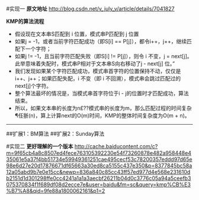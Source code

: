 #实现一
**原文地址**
http://blog.csdn.net/v_july_v/article/details/7041827

**KMP的算法流程**
- 假设现在文本串S匹配到 i 位置，模式串P匹配到 j 位置
- 如果j = -1，或者当前字符匹配成功（即S[i] == P[j]），都令i++，j++，继续匹配下一个字符；
- 如果j != -1，且当前字符匹配失败（即S[i] != P[j]），则令 i 不变，j = next[j]。此举意味着失配时，模式串P相对于文本串S向右移动了j - next[j] 位。”
- 我们发现如果某个字符匹配成功，模式串首字符的位置保持不动，仅仅是i++、j++；如果匹配失配，i 不变（即 i 不回溯），模式串会跳过匹配过的next[j]个字符。
- 整个算法最坏的情况是，当模式串首字符位于i - j的位置时才匹配成功，算法结束。
- 所以，如果文本串的长度为n£??模式串的长度为m，那么匹配过程的时间复杂¶任狾(n)，算上计算next的O(m)时间，KMP的整体时间复杂度为O(m + n)。

---
##扩展1：BM算法
##扩展2：Sunday算法


#实现二
**更好理解的一个版本**
http://cache.baiducontent.com/c?m=9f65cb4a8c8507ed4fece763105392230e54f73260878e482a958448e435061e5a37f4bb51734e59949361251cae495cecf53c78200357eddd97d65e98e6d27e20d17876671df65663a30ed8ca5155c437e350&p=8377845bc58a12a05abd9b7e0e15cc&newp=836a840c85cc43ff57ed977d4e568e231610db2151d1d301298ffe0cc4241a1a1a3aecbf26211b04d0c3776c05a94a5ceefb3075370834f1f689df08d2ecce7e&user=baidu&fm=sc&query=kmp%CB%E3%B7%A8&qid=9fe88a1800062161&p1=2
